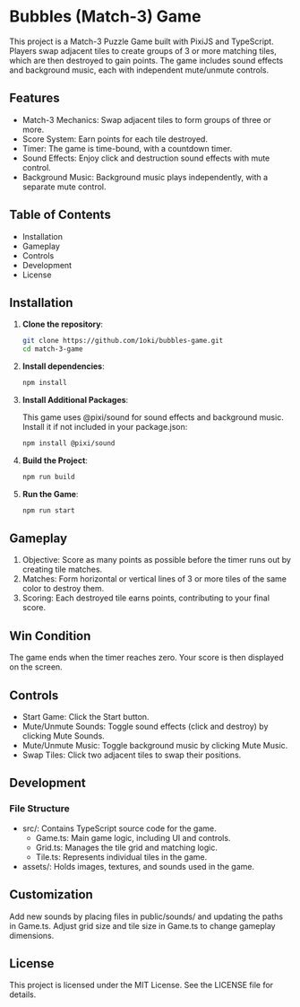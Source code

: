 # Bubbles (Match-3) Game
This project is a Match-3 Puzzle Game built with PixiJS and TypeScript. Players swap adjacent tiles to create groups of 3 or more matching tiles, which are then destroyed to gain points. The game includes sound effects and background music, each with independent mute/unmute controls.

## Features
- Match-3 Mechanics: Swap adjacent tiles to form groups of three or more.
- Score System: Earn points for each tile destroyed.
- Timer: The game is time-bound, with a countdown timer.
- Sound Effects: Enjoy click and destruction sound effects with mute control.
- Background Music: Background music plays independently, with a separate mute control.

## Table of Contents
- Installation
- Gameplay
- Controls
- Development
- License

## Installation
1. **Clone the repository**:

   ```bash
   git clone https://github.com/1oki/bubbles-game.git
   cd match-3-game
   ```

2. **Install dependencies**:

   ```bash
   npm install
   ```
3. **Install Additional Packages**:

   This game uses @pixi/sound for sound effects and background music. Install it if not included in your package.json:

   ```bash
   npm install @pixi/sound
   ```
4. **Build the Project**:

   ```bash
   npm run build
   ```
5. **Run the Game**:

   ```bash
   npm run start
   ```

## Gameplay
1. Objective: Score as many points as possible before the timer runs out by creating tile matches.
2. Matches: Form horizontal or vertical lines of 3 or more tiles of the same color to destroy them.
3. Scoring: Each destroyed tile earns points, contributing to your final score.
   
## Win Condition
The game ends when the timer reaches zero. Your score is then displayed on the screen.

## Controls
- Start Game: Click the Start button.
- Mute/Unmute Sounds: Toggle sound effects (click and destroy) by clicking Mute Sounds.
- Mute/Unmute Music: Toggle background music by clicking Mute Music.
- Swap Tiles: Click two adjacent tiles to swap their positions.
  
## Development
### File Structure
- src/: Contains TypeScript source code for the game.
  - Game.ts: Main game logic, including UI and controls.
  - Grid.ts: Manages the tile grid and matching logic.
  - Tile.ts: Represents individual tiles in the game.
- assets/: Holds images, textures, and sounds used in the game.

## Customization
Add new sounds by placing files in public/sounds/ and updating the paths in Game.ts.
Adjust grid size and tile size in Game.ts to change gameplay dimensions.

## License
This project is licensed under the MIT License. See the LICENSE file for details.
